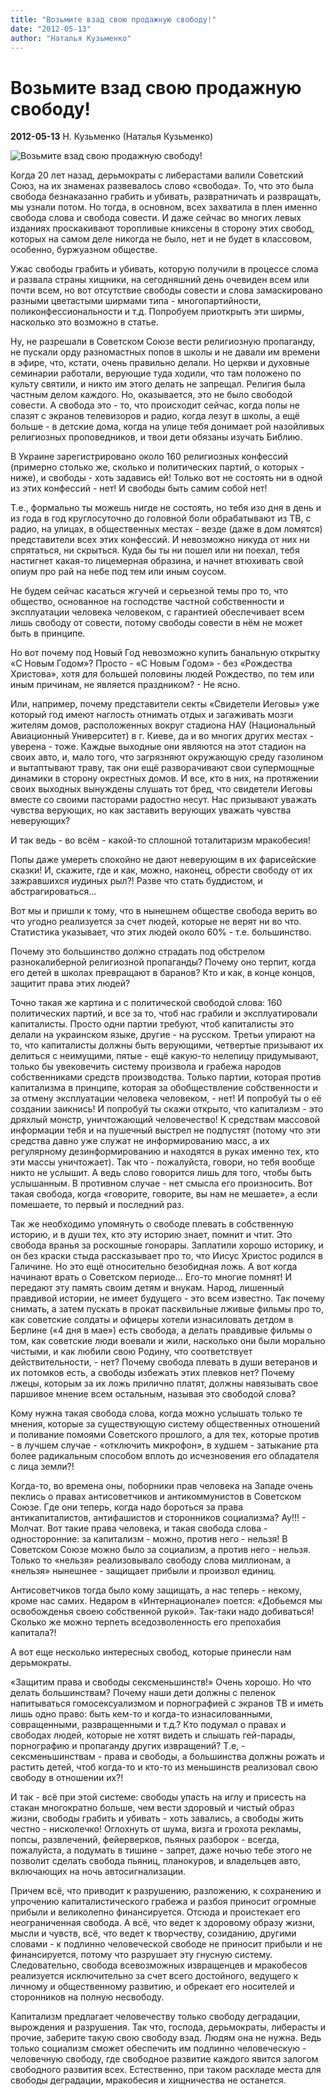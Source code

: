 ```yaml
---
title: "Возьмите взад свою продажную свободу!"
date: "2012-05-13"
author: "Наталья Кузьменко"
---
```


# Возьмите взад свою продажную свободу!

**2012-05-13** Н. Кузьменко (Наталья Кузьменко)

![Возьмите взад свою продажную свободу!](http://img0.liveinternet.ru/images/attach/b/3/14/860/14860325_89491705c6f065b7940fcc8b17b9b6271.jpg)

Когда 20 лет назад, дерьмократы с либерастами валили Советский Союз, на их знаменах развевалось слово «свобода». То, что это была свобода безнаказанно грабить и убивать, развратничать и развращать, мы узнали потом. Но тогда, в основном, всех захватила в плен именно свобода слова и свобода совести. И даже сейчас во многих левых изданиях проскакивают торопливые книксены в сторону этих свобод, которых на самом деле никогда не было, нет и не будет в классовом, особенно, буржуазном обществе.

Ужас свободы грабить и убивать, которую получили в процессе слома и развала страны хищники, на сегодняшний день очевиден всем или почти всем, но вот отсутствие свободы совести и слова замаскировано разными цветастыми ширмами типа - многопартийности, поликонфессиональности и т.д. Попробуем приоткрыть эти ширмы, насколько это возможно в статье.

Ну, не разрешали в Советском Союзе вести религиозную пропаганду, не пускали орду разномастных попов в школы и не давали им времени в эфире, что, кстати, очень правильно делали. Но церкви и духовные семинарии работали, верующие туда ходили, что там положено по культу святили, и никто им этого делать не запрещал. Религия была частным делом каждого. Но, оказывается, это не было свободой совести. А свобода это - то, что происходит сейчас, когда попы не слазят с экранов телевизоров и радио, когда лезут в школы, а ещё больше - в детские дома, когда на улице тебя донимает рой назойливых религиозных проповедников, и твои дети обязаны изучать Библию.

В Украине зарегистрировано около 160 религиозных конфессий (примерно столько же, сколько и политических партий, о которых - ниже), и свободы - хоть задавись ей! Только вот не состоять ни в одной из этих конфессий - нет! И свободы быть самим собой нет!

Т.е., формально ты можешь нигде не состоять, но тебя изо дня в день и из года в год круглосуточно до головной боли обрабатывают из ТВ, с радио, на улицах, в общественных местах - везде (даже в дом ломятся) представители всех этих конфессий. И невозможно никуда от них ни спрятаться, ни скрыться. Куда бы ты ни пошел или ни поехал, тебя настигнет какая-то лицемерная образина, и начнет втюхивать свой опиум про рай на небе под тем или иным соусом.

Не будем сейчас касаться жгучей и серьезной темы про то, что общество, основанное на господстве частной собственности и эксплуатации человека человеком, с гарантией обеспечивает всем лишь свободу от совести, потому свободы совести в нём не может быть в принципе.

Но вот почему под Новый Год невозможно купить банальную открытку «С Новым Годом»? Просто - «С Новым Годом» - без «Рождества Христова», хотя для большей половины людей Рождество, по тем или иным причинам, не является праздником? - Не ясно.

Или, например, почему представители секты «Свидетели Иеговы» уже который год имеют наглость отнимать отдых и загаживать мозги жителям домов, расположенных вокруг стадиона НАУ (Национальный Авиационный Университет) в г. Киеве, да и во многих других местах - уверена - тоже. Каждые выходные они являются на этот стадион на своих авто, и, мало того, что загрязняют окружающую среду газолином и вытаптывают траву, так они ещё разворачивают свои супермощные динамики в сторону окрестных домов. И все, кто в них, на протяжении своих выходных вынуждены слушать тот бред, что свидетели Иеговы вместе со своими пасторами радостно несут. Нас призывают уважать чувства верующих, но как заставить верующих уважать чувства неверующих?

И так ведь - во всём - какой-то сплошной тоталитаризм мракобесия!

Попы даже умереть спокойно не дают неверующим в их фарисейские сказки! И, скажите, где и как, можно, наконец, обрести свободу от их зажравшихся иудиных рыл?! Разве что стать буддистом, и абстрагироваться...

Вот мы и пришли к тому, что в нынешнем обществе свобода верить во что угодно реализуется за счет людей, которые не верят ни во что. Статистика указывает, что этих людей около 60% - т.е. большинство.

Почему это большинство должно страдать под обстрелом разнокалиберной религиозной пропаганды? Почему оно терпит, когда его детей в школах превращают в баранов? Кто и как, в конце концов, защитит права этих людей?

Точно такая же картина и с политической свободой слова: 160 политических партий, и все за то, чтоб нас грабили и эксплуатировали капиталисты. Просто одни партии требуют, чтоб капиталисты это делали на украинском языке, другие - на русском. Третьи упирают на то, что капиталисты должны быть верующими, четвертые призывают их делиться с неимущими, пятые - ещё какую-то нелепицу придумывают, только бы увековечить систему произвола и грабежа народов собственниками средств производства. Только партии, которая против капитализма в принципе, которая за обобществление собственности и за отмену эксплуатации человека человеком, - нет! И попробуй ты о её создании заикнись! И попробуй ты скажи открыто, что капитализм - это дряхлый монстр, уничтожающий человечество! К средствам массовой информации тебя и на пушечный выстрел не подпустят (потому что эти средства давно уже служат не информированию масс, а их регулярному дезинформированию и находятся в руках именно тех, кто эти массы уничтожает). Так что - пожалуйста, говори, но тебя вообще никто не услышит. А ведь слово говорится лишь для того, чтобы быть услышанным. В противном случае - нет смысла его произносить. Вот такая свобода, когда «говорите, говорите, вы нам не мешаете», а если помешаете, то первый и последний раз.

Так же необходимо упомянуть о свободе плевать в собственную историю, и в души тех, кто эту историю знает, помнит и чтит. Это свобода вранья за роскошные гонорары. Заплатили хорошо историку, и он без краски стыда рассказывает про то, что Иисус Христос родился в Галичине. Но это ещё относительно безобидная ложь. А вот когда начинают врать о Советском периоде... Его-то многие помнят! И передают эту память своим детям и внукам. Народ, лишенный правдивой истории, не имеет будущего - это всем известно. Так почему снимать, а затем пускать в прокат пасквильные лживые фильмы про то, как советские солдаты и офицеры хотели изнасиловать детдом в Берлине («4 дня в мае») есть свобода, а делать правдивые фильмы о том, как советские люди воевали и жили, насколько они были морально чистыми, и как любили свою Родину, что соответствует действительности, - нет? Почему свобода плевать в души ветеранов и их потомков есть, а свободы избежать этих плевков нет? Почему лжецы, которым за их ложь прилично платят, должны навязывать свое паршивое мнение всем остальным, называя это свободой слова?

Кому нужна такая свобода слова, когда можно услышать только те мнения, которые за существующую систему общественных отношений и поливание помоями Советского прошлого, а для тех, которые против - в лучшем случае - «отключить микрофон», в худшем - затыкание рта более радикальным способом вплоть до исчезновения его обладателя с лица земли?!

Когда-то, во времена оны, поборники прав человека на Западе очень пеклись о правах антисоветчиков и антикоммунистов в Советском Союзе. Где они теперь, когда надо бороться за права антикапиталистов, антифашистов и сторонников социализма? Ау!!! - Молчат. Вот такие права человека, и такая свобода слова - односторонние: за капитализм - можно, против него - нельзя! В Советском Союзе можно было за социализм, а против него - нельзя. Только то «нельзя» реализовывало свободу слова миллионам, а «нельзя» нынешнее - защищает прибыли и произвол единиц.

Антисоветчиков тогда было кому защищать, а нас теперь - некому, кроме нас самих. Недаром в «Интернационале» поется: «Добьемся мы освобожденья своею собственной рукой». Так-таки надо добиваться! Сколько же можно терпеть вседозволенность его препохабия капитала?!

А вот еще несколько интересных свобод, которые принесли нам дерьмократы.

«Защитим права и свободы сексменьшинств!» Очень хорошо. Но что делать большинствам? Почему наши дети должны с пеленок напитываться гомосексуализмом и порнографией с экранов ТВ и иметь лишь одно право: быть кем-то и когда-то изнасилованными, совращенными, развращенными и т.д.? Кто подумал о правах и свободах людей, которые не хотят видеть и слышать гей-парады, порнографию и пропаганду других извращений? Т.е, - сексменьшинствам - права и свободы, а большинства должны рожать и растить детей, чтоб когда-то и кто-то из меньшинств реализовал свою свободу в отношении их?!

И так - всё при этой системе: свободы упасть на иглу и присесть на стакан многократно больше, чем вести здоровый и чистый образ жизни, свободы грабить и убивать - хоть завались, а свободы жить честно - нисколечко! Оглохнуть от шума, визга и грохота рекламы, попсы, развлечений, фейерверков, пьяных разборок - всегда, пожалуйста, а подумать в тишине - запрет, даже ночью тебе этого не позволит сделать свобода пьяниц, планокуров, и владельцев авто, включающих на ночь автосигнализации.

Причем всё, что приводит к разрушению, разложению, к сохранению и упрочению капиталистического грабежа и разбоя приносит огромные прибыли и великолепно финансируется. Отсюда и проистекает его неограниченная свобода. А всё, что ведет к здоровому образу жизни, мысли и чувств, всё, что ведет к творчеству, созиданию, другими словами - к подлинно человеческой свободе не приносит прибыли и не финансируется, потому что разрушает эту гнусную систему. Следовательно, свобода всевозможных извращенцев и мракобесов реализуется исключительно за счет всего достойного, ведущего к личному и общественному развитию, и обрекает его носителей и сторонников на полную несвободу.

Капитализм предлагает человечеству только свободу деградации, вырождения и разрушения. Так что, господа, дерьмократы, либерасты и прочие, заберите такую свою свободу взад. Людям она не нужна. Ведь только социализм сможет обеспечить им подлинно человеческую - человечную свободу, где свободное развитие каждого явится залогом свободного развития всех. Естественно, при таком раскладе места для свободы деградации, мракобесия и хищничества не останется.